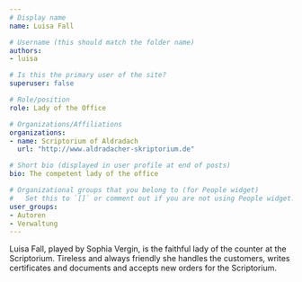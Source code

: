 ```yaml
---
# Display name
name: Luisa Fall

# Username (this should match the folder name)
authors:
- luisa

# Is this the primary user of the site?
superuser: false

# Role/position
role: Lady of the Office

# Organizations/Affiliations
organizations:
- name: Scriptorium of Aldradach
  url: "http://www.aldradacher-skriptorium.de"

# Short bio (displayed in user profile at end of posts)
bio: The competent lady of the office

# Organizational groups that you belong to (for People widget)
#   Set this to `[]` or comment out if you are not using People widget.
user_groups:
- Autoren
- Verwaltung
---
```


Luisa Fall, played by Sophia Vergin, is the faithful lady of the counter at
the Scriptorium. Tireless and always friendly she handles the customers, writes
certificates and documents and accepts new orders for the Scriptorium.
